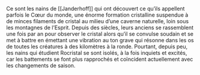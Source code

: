 Ce sont les nains de [[Janderhoff]] qui ont découvert ce qu’ils appellent parfois le Cœur du monde, une énorme formation cristalline suspendue à de minces filaments de cristal au milieu d’une caverne naturelle, loin sous les montagnes de l’Esprit. Depuis des siècles, leurs anciens se rassemblent une fois par an pour observer le cristal alors qu’il se convulse soudain et se met à battre en émettant une vibration au ton grave qui résonne dans les os de toutes les créatures à des kilomètres à la ronde. Pourtant, depuis peu, les nains qui étudient Rocristal se sont isolés, à la fois inquiets et excités, car les battements se font plus rapprochés et coïncident actuellement avec les changements de saison.
